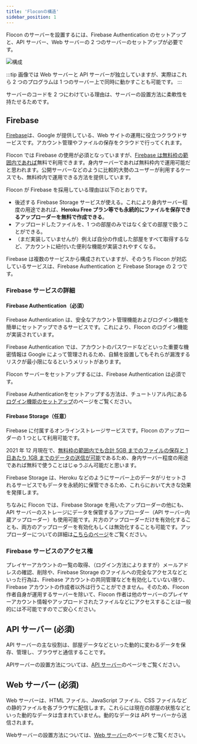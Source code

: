 ```yaml
---
title: 'Floconの構造'
sidebar_position: 1
---
```


Flocon のサーバーを設置するには、Firebase Authentication のセットアップと、API サーバー、Web サーバーの 2 つのサーバーのセットアップが必要です。

![構成](/img/docs/servers-min.png)

:::tip
画像では Web サーバーと API サーバーが独立していますが、実際はこれら 2 つのプログラムは 1 つのサーバー上で同時に動かすことも可能です。
:::

サーバーのコードを 2 つにわけている理由は、サーバーの設置方法に柔軟性を持たせるためです。

## Firebase

[Firebase]は、Google が提供している、Web サイトの運用に役立つクラウドサービスです。アカウント管理やファイルの保存をクラウドで行ってくれます。

Flocon では Firebase の使用が必須となっていますが、[Firebase は無料枠の範囲内であれば](https://firebase.google.com/pricing?hl=ja)無料で利用できます。身内サーバーであれば無料枠内で運用可能だと思われます。公開サーバーなどのように比較的大勢のユーザーが利用するケースでも、無料枠内で運用できる方法を提供しています。

Flocon が Firebase を採用している理由は以下のとおりです。

-   後述する Firebase Storage サービスが使える。これにより身内サーバー程度の用途であれば、**Heroku Free プラン等でも永続的にファイルを保存できるアップローダーを無料で作成できる**。
-   アップロードしたファイルを、1 つの部屋のみではなく全ての部屋で扱うことができる。
-   （まだ実装していませんが）例えば自分の作成した部屋をすべて取得するなど、アカウントに紐付いた便利な機能が実装されやすくなる。

Firebase は複数のサービスから構成されていますが、そのうち Flocon が対応しているサービスは、Firebase Authentication と Firebase Storage の 2 つです。

### Firebase サービスの詳細

#### Firebase Authentication（必須）

Firebase Authentication は、安全なアカウント管理機能およびログイン機能を簡単にセットアップできるサービスです。これにより、Flocon のログイン機能が実装されています。

Firebase Authentication では、アカウントのパスワードなどといった重要な機密情報は Google によって管理されるため、自鯖を設置してもそれらが漏洩するリスクが最小限になるというメリットがあります。

Flocon サーバーをセットアップするには、Firebase Authentication は必須です。

Firebase Authenticationをセットアップする方法は、チュートリアル内にある[ログイン機能のセットアップ](../tutorial/firebase_auth)のページをご覧ください。

#### Firebase Storage（任意）

Firebase に付属するオンラインストレージサービスです。Flocon のアップローダーの 1 つとして利用可能です。

2021 年 12 月現在で、[無料枠の範囲内でも合計 5GB までのファイルの保存と 1 日あたり 1GB までのデータの送信が可能](https://firebase.google.com/pricing?hl=ja)であるため、身内サーバー程度の用途であれば無料で使うことはじゅうぶん可能だと思います。

Firebase Storage は、Heroku などのようにサーバー上のデータがリセットされるサービスでもデータを永続的に保管できるため、これらにおいて大きな効果を発揮します。

ちなみに Flocon では、Firebase Storage を用いたアップローダーの他にも、API サーバーのストレージにデータを保管するアップローダー（API サーバー内蔵アップローダー）も使用可能です。片方のアップローダーだけを有効化することも、両方のアップローダーを有効化もしくは無効化することも可能です。アップローダーについての詳細は[こちらのページ](./uploader/)をご覧ください。

### Firebase サービスのアクセス権

プレイヤーアカウントの一覧の取得、（ログイン方法によりますが）メールアドレスの確認、削除や、Firebase Storage のファイルへの完全なアクセスなどといった行為は、Firebase アカウントの共同管理などを有効化していない限り、Firebase アカウントの作成者以外は行うことができません。そのため、Flocon 作者自身が運用するサーバーを除いて、Flocon 作者は他のサーバーのプレイヤーアカウント情報やアップロードされたファイルなどにアクセスすることは一般的には不可能ですのでご安心ください。

## API サーバー (必須)

API サーバーの主な役割は、部屋データなどといった動的に変わるデータを保存、管理し、ブラウザと通信することです。

APIサーバーの設置方法については、[API サーバー](./api-server/)のページをご覧ください。

## Web サーバー (必須)

Web サーバーは、HTML ファイル、JavaScript ファイル、CSS ファイルなどの静的ファイルを各ブラウザに配信します。これらには現在の部屋の状態などといった動的なデータは含まれていません。動的なデータは API サーバーから送信されます。

Webサーバーの設置方法については、[Web サーバー](./api-server/)のページをご覧ください。

[firebase]: https://firebase.google.com/?hl=ja
